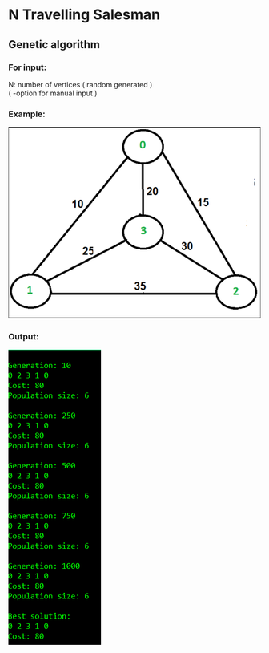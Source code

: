 # N Travelling Salesman
## Genetic algorithm

### For input:
N: number of vertices ( random generated ) <br>
( -option for manual input )

### Example:
![](img/Input.png)

### Output:
![](img/Output_Example.png)
